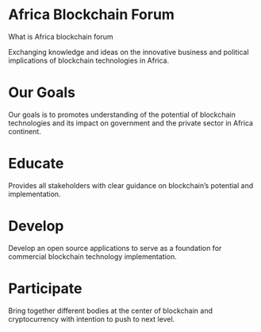# Africa Blockchain Forum
What is Africa blockchain forum

Exchanging knowledge and ideas on the innovative business and political implications of blockchain technologies in Africa.

# Our Goals

Our goals is to promotes understanding of the potential of blockchain technologies and its impact on government and the private sector in Africa continent. 

# Educate

Provides all stakeholders with clear guidance on blockchain’s potential and implementation.

# Develop

Develop an open source applications to serve as a foundation for commercial blockchain technology implementation.

# Participate

Bring together different bodies at the center of blockchain and cryptocurrency with intention to push to next level.
